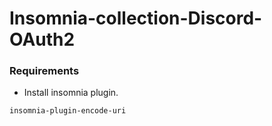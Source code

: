 # Insomnia-collection-Discord-OAuth2
### Requirements
- Install insomnia plugin.
```
insomnia-plugin-encode-uri
```
